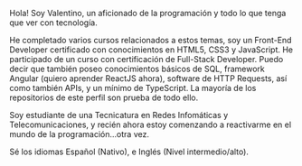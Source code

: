 Hola! Soy Valentino, un aficionado de la programación y todo lo que tenga que ver con tecnología.

He completado varios cursos relacionados a estos temas, soy un Front-End Developer certificado con conocimientos en HTML5, CSS3 y JavaScript.
He participado de un curso con certificación de Full-Stack Developer. Puedo decir que también poseo conocimientos básicos de SQL, framework Angular (quiero aprender ReactJS ahora), software de HTTP Requests, así como también APIs, y un mínimo de TypeScript.
La mayoría de los repositorios de este perfil son prueba de todo ello.

Soy estudiante de una Tecnicatura en Redes Infomáticas y Telecomunicaciones, y recién ahora estoy comenzando a reactivarme en el mundo de la programación...otra vez.

Sé los idiomas Español (Nativo), e Inglés (Nivel intermedio/alto).
<!---
ElWas1/ElWas1 is a ✨ special ✨ repository because its `README.md` (this file) appears on your GitHub profile.
You can click the Preview link to take a look at your changes.
--->
